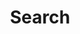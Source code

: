 ---
title: "Search" # in any language you want
layout: "search" # is necessary
# url: "/archive"
# description: "Description for Search"
summary: "search"
# placeholder: "Type ..."

menu: 
    main:
        name: Search
        weight: -50
        params:
            icon: search
---